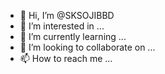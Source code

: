 - 👋 Hi, I’m @SKSOJIBBD
- 👀 I’m interested in ...
- 🌱 I’m currently learning ...
- 💞️ I’m looking to collaborate on ...
- 📫 How to reach me ...

<!---
SKSOJIBBD/SKSOJIBBD is a ✨ special ✨ repository because its `README.md` (this file) appears on your GitHub profile.
You can click the Preview link to take a look at your changes.
--->
